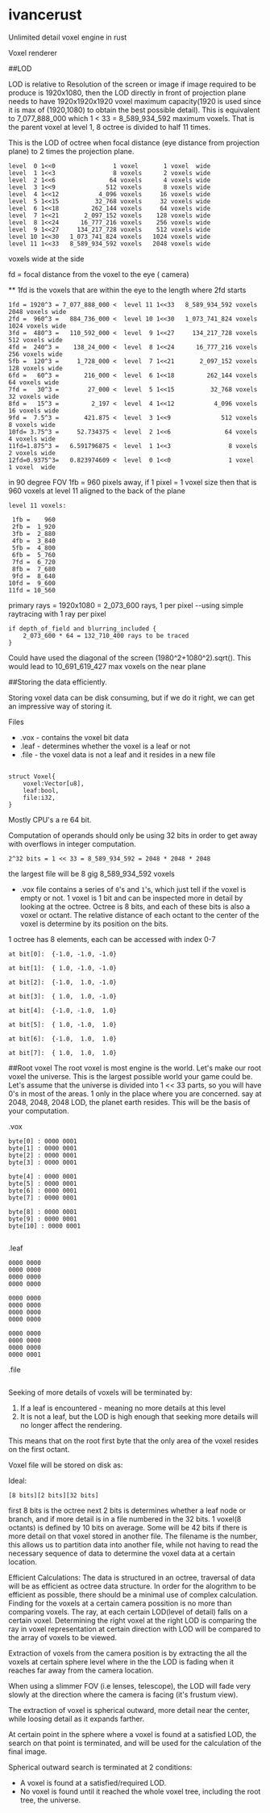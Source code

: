 # ivancerust
Unlimited detail voxel engine in rust


Voxel renderer




##LOD

LOD is relative to Resolution of the screen or image
if image required to be produce is 1920x1080, then the LOD directly in front of projection plane needs to have 1920x1920x1920 voxel maximum capacity(1920 is used since it is max of (1920,1080) to obtain the best possible detail).
This is equivalent to 7_077_888_000 which 1 < 33 = 8_589_934_592 maximum voxels. That is the parent voxel at level 1, 8 octree is divided to half 11 times.



This is the LOD of octree when focal distance (eye distance from projection plane) to 2 times the projection plane.

```
level  0 1<<0                1 voxel       1 voxel  wide
level  1 1<<3                8 voxels      2 voxels wide
level  2 1<<6               64 voxels      4 voxels wide
level  3 1<<9              512 voxels      8 voxels wide
level  4 1<<12           4_096 voxels     16 voxels wide
level  5 1<<15          32_768 voxels     32 voxels wide
level  6 1<<18         262_144 voxels     64 voxels wide
level  7 1<<21       2_097_152 voxels    128 voxels wide
level  8 1<<24      16_777_216 voxels    256 voxels wide
level  9 1<<27     134_217_728 voxels    512 voxels wide
level 10 1<<30   1_073_741_824 voxels   1024 voxels wide
level 11 1<<33   8_589_934_592 voxels   2048 voxels wide
```





voxels wide at the side

fd = focal distance from the voxel to the eye ( camera)

** 1fd is the voxels that are within the eye to the length where 2fd starts

```
1fd = 1920^3 = 7_077_888_000 <  level 11 1<<33   8_589_934_592 voxels   2048 voxels wide
2fd =  960^3 =   884_736_000 <  level 10 1<<30   1_073_741_824 voxels   1024 voxels wide
3fd =  480^3 =   110_592_000 <  level  9 1<<27     134_217_728 voxels    512 voxels wide
4fd =  240^3 =    138_24_000 <  level  8 1<<24      16_777_216 voxels    256 voxels wide
5fb =  120^3 =     1_728_000 <  level  7 1<<21       2_097_152 voxels    128 voxels wide
6fd =   60^3 =       216_000 <  level  6 1<<18         262_144 voxels     64 voxels wide
7fd =   30^3 =        27_000 <  level  5 1<<15          32_768 voxels     32 voxels wide
8fd =   15^3 =         2_197 <  level  4 1<<12           4_096 voxels     16 voxels wide
9fd =  7.5^3 =       421.875 <  level  3 1<<9              512 voxels      8 voxels wide
10fd= 3.75^3 =     52.734375 <  level  2 1<<6               64 voxels      4 voxels wide
11fd=1.875^3 =   6.591796875 <  level  1 1<<3                8 voxels      2 voxels wide
12fd=0.9375^3=   0.823974609 <  level  0 1<<0                1 voxel       1 voxel  wide
```

in 90 degree FOV
1fb = 960 pixels away, if 1 pixel = 1 voxel size then that is 960 voxels at level 11 aligned to the back of the plane

```
level 11 voxels:

 1fb =    960
 2fb =  1_920
 3fb =  2_880
 4fb =  3_840
 5fb =  4_800
 6fb =  5_760
 7fd =  6_720
 8fb =  7_680
 9fd =  8_640
10fd =  9_600
11fd = 10_560
```


primary rays = 1920x1080 = 2_073_600 rays, 1 per pixel --using simple raytracing with 1 ray per pixel

```
if depth_of_field and blurring_included {
    2_073_600 * 64 = 132_710_400 rays to be traced
}
```

Could have used the diagonal of the screen (1980^2+1080^2).sqrt().
This would lead to 
10_691_619_427 max voxels on the near plane


##Storing the data efficiently.

Storing voxel data can be disk consuming, but if we do it right, we can get an impressive way of storing it.

Files

* .vox  - contains the voxel bit data
* .leaf - determines whether the voxel is a leaf or not
* .file - the voxel data is not a leaf and it resides in a new file

```

struct Voxel{
    voxel:Vector[u8],
    leaf:bool,
    file:i32,
}

```

Mostly CPU's a re 64 bit.

Computation of operands should only be using 32 bits in order to get away with overflows in integer computation.

```
2^32 bits = 1 << 33 = 8_589_934_592 = 2048 * 2048 * 2048
```


the largest file will be 8 gig 8_589_934_592 voxels

* .vox file contains a series of `0`'s and `1`'s, which just tell if the voxel is empty or not.
1 voxel is 1 bit and can be inspected more in detail by looking at the octree. Octree is 8 bits, and each of these bits is also a voxel or octant. The relative distance of each octant to the center of the voxel is determine by its position on the bits.


1 octree has 8 elements, each can be accessed with index 0-7
```
at bit[0]:  {-1.0, -1.0, -1.0}

at bit[1]:  { 1.0, -1.0, -1.0}

at bit[2]:  {-1.0,  1.0, -1.0}

at bit[3]:  { 1.0,  1.0, -1.0}

at bit[4]:  {-1.0, -1.0,  1.0}

at bit[5]:  { 1.0, -1.0,  1.0}

at bit[6]:  {-1.0,  1.0,  1.0}

at bit[7]:  { 1.0,  1.0,  1.0}

```

##Root voxel
The root voxel is most engine is the world.
Let's make our root voxel the universe. This is the largest possible world your game could be.
Let's assume that the universe is divided into 1 << 33 parts, so you will have 0's in most of the areas. 1 only in the place where you are concerned. say at 2048, 2048, 2048 LOD, the planet earth resides. This will be the basis of your computation.

.vox

```
byte[0] : 0000 0001
byte[1] : 0000 0001
byte[2] : 0000 0001
byte[3] : 0000 0001

byte[4] : 0000 0001
byte[5] : 0000 0001
byte[6] : 0000 0001
byte[7] : 0000 0001

byte[8] : 0000 0001
byte[9] : 0000 0001
byte[10] : 0000 0001


```
.leaf
```
0000 0000
0000 0000
0000 0000
0000 0000

0000 0000
0000 0000
0000 0000
0000 0000

0000 0000
0000 0000
0000 0000
0000 0001

```


.file
```

```


Seeking of more details of voxels will be terminated by:
1. If a leaf is encountered - meaning no more details at this level
2. It is not a leaf, but the LOD is high enough that seeking more details will no longer affect the rendering.

This means that on the root first byte that the only area of the voxel resides on the first octant.

Voxel file will be stored on disk as:

Ideal:
```
[8 bits][2 bits][32 bits]
```
first 8 bits is the octree
next 2 bits is determines whether a leaf node or branch, and if more detail is in a file numbered in the 32 bits.
1 voxel(8 octants) is defined by 10 bits on average. Some will be 42 bits if there is more detail on that voxel stored in another file. The filename is the number, this allows us to partition data into another file, while not having to read the necessary sequence of data to determine the voxel data at a certain location.


Efficient Calculations:
The data is structured in an octree, traversal of data will be as efficient as octree data structure.
In order for the alogrithm to be efficient as possible, there should be a minimal use of complex calculation.
Finding for the voxels at a certain camera possition is no more than comparing voxels.
The ray, at each certain LOD(level of detail) falls on a certain voxel. Determining the right voxel at the right LOD is comparing the ray in voxel representation at certain direction with LOD will be compared to the array of voxels to be viewed.



Extraction of voxels from the camera position is by extracting the all the voxels at certain sphere level where in the the LOD is fading when it reaches far away from the camera location.

When using a slimmer FOV (i.e lenses, telescope), the LOD will fade very slowly at the direction where the camera is facing (it's frustum view).

The extraction of voxel is spherical outward, more detail near the center, while loosing detail as it expands farther.

At certain point in the sphere where a voxel is found at a satisfied LOD, the search on that point is terminated, and will be used for the calculation of the final image.


Spherical outward search is terminated at 2 conditions:
* A voxel is found at a satisfied/required LOD.
* No voxel is found until it reached the whole voxel tree, including the root tree, the universe.








